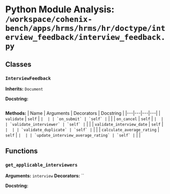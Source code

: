 # Python Module Analysis: `/workspace/cohenix-bench/apps/hrms/hrms/hr/doctype/interview_feedback/interview_feedback.py`

## Classes

### `InterviewFeedback`
**Inherits:** `Document`


**Docstring:**
```

```

**Methods:**
| Name | Arguments | Decorators | Docstring |
|---|---|---|---|
| `validate` | `self` | `` |  |
| `on_submit` | `self` | `` |  |
| `on_cancel` | `self` | `` |  |
| `validate_interviewer` | `self` | `` |  |
| `validate_interview_date` | `self` | `` |  |
| `validate_duplicate` | `self` | `` |  |
| `calculate_average_rating` | `self` | `` |  |
| `update_interview_average_rating` | `self` | `` |  |





## Functions

### `get_applicable_interviewers`
**Arguments:** `interview`
**Decorators:** ``

**Docstring:**
```

```

